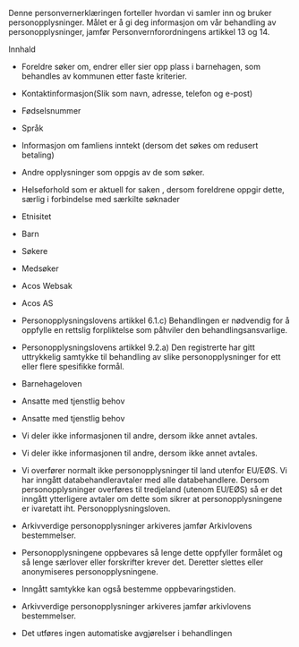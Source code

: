 <!-- title: Søke eller endre eller si opp barnehageplass -->


  

Denne personvernerklæringen forteller hvordan vi samler inn og bruker personopplysninger. Målet er å gi deg informasjon om vår behandling av personopplysninger, jamfør Personvernforordningens artikkel 13 og 14.

  

Innhald

*   Foreldre søker om, endrer eller sier opp plass i barnehagen, som behandles av kommunen etter faste kriterier.  
    
*   Kontaktinformasjon(Slik som navn, adresse, telefon og e-post)  
    
*   Fødselsnummer  
    
*   Språk  
    
*   Informasjon om famliens inntekt (dersom det søkes om redusert betaling)  
    
*   Andre opplysninger som oppgis av de som søker.  
    
*   Helseforhold som er aktuell for saken , dersom foreldrene oppgir dette, særlig i forbindelse med særkilte søknader  
    
*   Etnisitet  
    
*   Barn  
    
*   Søkere  
    
*   Medsøker  
    
*   Acos Websak  
    
*   Acos AS  
    
*   Personopplysningslovens artikkel 6.1.c) Behandlingen er nødvendig for å oppfylle en rettslig forpliktelse som påhviler den behandlingsansvarlige.  
    
*   Personopplysningslovens artikkel 9.2.a) Den registrerte har gitt uttrykkelig samtykke til behandling av slike personopplysninger for ett eller flere spesifikke formål.  
    
*   Barnehageloven  
    
*   Ansatte med tjenstlig behov  
    
*   Ansatte med tjenstlig behov  
    
*   Vi deler ikke informasjonen til andre, dersom ikke annet avtales.  
    
*   Vi deler ikke informasjonen til andre, dersom ikke annet avtales.  
    
*   Vi overfører normalt ikke personopplysninger til land utenfor EU/EØS. Vi har inngått databehandleravtaler med alle databehandlere. Dersom personopplysninger overføres til tredjeland (utenom EU/EØS) så er det inngått ytterligere avtaler om dette som sikrer at personopplysningene er ivaretatt iht. Personopplysningsloven.  
    
*   Arkivverdige personopplysninger arkiveres jamfør Arkivlovens bestemmelser.  
    
*   Personopplysningene oppbevares så lenge dette oppfyller formålet og så lenge særlover eller forskrifter krever det. Deretter slettes eller anonymiseres personopplysningene.  
    
*   Inngått samtykke kan også bestemme oppbevaringstiden.  
    
*   Arkivverdige personopplysninger arkiveres jamfør arkivlovens bestemmelser.  
    
*   Det utføres ingen automatiske avgjørelser i behandlingen